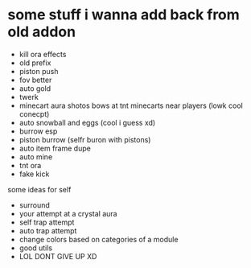 # some stuff i wanna add back from old addon

* kill ora effects
* old prefix
* piston push
* fov better
* auto gold
* twerk
* minecart aura shotos bows at tnt minecarts near players (lowk cool conecpt)
* auto snowball and eggs (cool i guess xd)
* burrow esp
* piston burrow  (selfr buron with pistons)
* auto item frame dupe
* auto mine
* tnt ora
* fake kick

some ideas for self
* surround
* your attempt at a crystal aura
* self trap attempt
* auto trap attempt
* change colors based on categories of a module
* good utils
* LOL DONT GIVE UP XD
